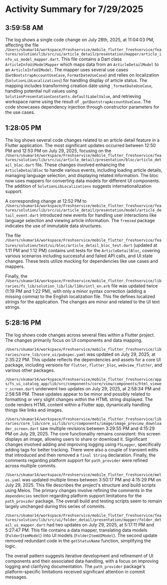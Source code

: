 # Activity Summary for 7/29/2025

## 3:59:58 AM
The log shows a single code change on July 28th, 2025, at 11:04:03 PM, affecting the file `/Users/skumar14/workspace/Freshservice/mobile_flutter_freshservice/features/solution/lib/src/ui/article_detail/presentation/mapper/article_info_ui_model_mapper.dart`.  This file contains a Dart class `ArticleInfoUiModelMapper` which maps data from an `ArticleDetailModel` to an `ArticleInfoUIModel`.  The mapper uses several use cases (`GetBootstrapAccountUseCase`, `FormatDateUseCase`) and relies on localization (`SolutionLibLocalizations`) for handling display of article status.  The mapping includes transforming creation date using `_formatDateUseCase`, handling potential null values using `SolutionPresentationConstants.defaultLabelValue`, and retrieving workspace name using the result of `_getBootstrapAccountUseCase`.  The code showcases dependency injection through constructor parameters for the use cases.


## 1:28:05 PM
The log shows several code changes related to an article detail feature in a Flutter application.  The most significant updates occurred between 12:50 PM and 12:53 PM on July 29, 2025, focusing on the `/Users/skumar14/workspace/Freshservice/mobile_flutter_freshservice/features/solution/lib/src/ui/article_detail/presentation/bloc/article_detail_bloc.dart` file. These changes involved enhancing the `ArticleDetailBloc` to handle various events, including loading article details, managing language selection, and displaying related information.  The bloc now uses mappers for converting data models for different UI components. The addition of `SolutionLibLocalizations` suggests internationalization support.

A corresponding change at 12:52 PM to `/Users/skumar14/workspace/Freshservice/mobile_flutter_freshservice/features/solution/lib/src/ui/article_detail/presentation/model/article_detail_event.dart` introduced new events for handling user interactions like language selection and viewing article information. The `freezed` package indicates the use of immutable data structures.

The file `/Users/skumar14/workspace/Freshservice/mobile_flutter_freshservice/features/solution/test/ui/bloc/article_detail_bloc_test.dart` (updated at 1:11 PM and 1:12 PM) contains unit tests for the `ArticleDetailBloc`, covering various scenarios including successful and failed API calls, and UI state changes.  These tests utilize mocking for dependencies like use cases and mappers.

Finally, the `/Users/skumar14/workspace/Freshservice/mobile_flutter_freshservice/libraries/fs_lib/solution_lib/lib/l10n/intl_en.arb` file was updated twice (1:19 PM and 1:22 PM),  with only a minor syntax correction (adding a missing comma) to the English localization file.  This file defines localized strings for the application.  The changes are minor and related to the UI text strings.


## 5:28:16 PM
The log shows code changes across several files within a Flutter project.  The changes primarily focus on UI components and data mapping.

`/Users/skumar14/workspace/Freshservice/mobile_flutter_freshservice/libraries/core_lib/core_ui/pubspec.yaml` was updated on July 29, 2025, at 2:35:22 PM. This update reflects the dependencies and assets for a core UI package, including versions for `flutter`, `flutter_bloc`, `webview_flutter`, and various other packages.


`/Users/skumar14/workspace/Freshservice/mobile_flutter_freshservice/apps/fs_ui_catalog_app/lib/src/components/core/view/components/html_viewer_screen.dart`  underwent two updates on July 29, 2025, at 2:58:34 PM and 2:58:58 PM.  These updates appear to be minor and possibly related to formatting or very slight changes within the HTML string displayed.  The code renders HTML content within a Flutter app, dynamically handling things like links and images.


`/Users/skumar14/workspace/Freshservice/mobile_flutter_freshservice/libraries/core_lib/core_ui/lib/src/components/image/image_preview_downloader_screen.dart`  saw multiple revisions between 3:29:55 PM and 4:15:29 PM on July 29, 2025.  The core functionality remains consistent:  this screen displays an image, allowing users to share or download it. Significant changes involved adding and improving logging using `FSLogger`, specifically adding tags for better tracking.  There were also a couple of transient edits that introduced and then removed a `final String` declaration. Finally, the comments regarding platform support for `path_provider` were refined across multiple commits.


`/Users/skumar14/workspace/Freshservice/mobile_flutter_freshservice/melos.yaml`  was updated multiple times between 3:50:17 PM and 4:15:29 PM on July 29, 2025. This file describes the project's structure and build scripts using Melos.  The primary changes involve refining the comments in the `dependencies` section regarding platform support limitations for the `path_provider` package.  The overall build and testing scripts seem to remain largely unchanged during this series of commits.


`/Users/skumar14/workspace/Freshservice/mobile_flutter_freshservice/features/solution/lib/src/ui/folder_detail/presentation/mapper/folder_detail_ui_mapper.dart` had two updates on July 29, 2025, at 5:17:11 PM and 5:27:47 PM. This file contains a data mapper, translating data models (`FolderItemModel`) into UI models (`FolderItemUIModel`).  The second update removed redundant code in the `getStatusName` function, simplifying the logic.


The overall pattern suggests iterative development and refinement of UI components and their associated data handling, with a focus on improving logging and clarifying documentation.  The `path_provider` package's platform-specific limitations received significant attention in commit messages.
